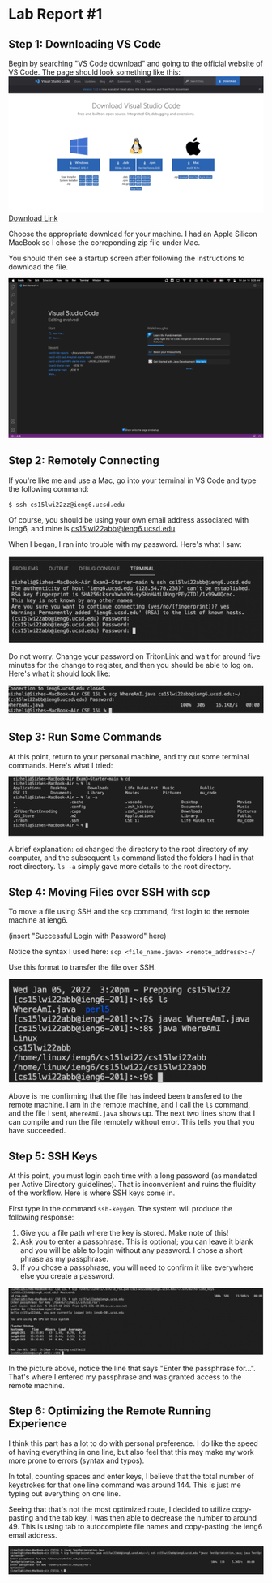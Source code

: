 # Lab Report #1
## Step 1: Downloading VS Code
Begin by searching "VS Code download" and going to the official website of VS Code. The page should look something like this:
![DownloadPage](Screenshots/DownloadPage.png)
[Download Link](https://code.visualstudio.com/download)

Choose the appropriate download for your machine. I had an Apple Silicon MacBook so I chose the correponding zip file under Mac.

You should then see a startup screen after following the instructions to download the file.

![VSCodeStartupPage](Screenshots/VSCodeStartupPage.png)

## Step 2: Remotely Connecting
If you're like me and use a Mac, go into your terminal in VS Code and type the following command:
```
$ ssh cs15lwi22zz@ieng6.ucsd.edu
```
Of course, you should be using your own email address associated with ieng6, and mine is cs15lwi22abb@ieng6.ucsd.edu

When I began, I ran into trouble with my password. Here's what I saw:

![PasswordTrouble](Screenshots/PasswordTrouble.png)

Do not worry. Change your password on TritonLink and wait for around five minutes for the change to register, and then you should be able to log on. Here's what it should look like:

![SuccessfulLoginWithPassword](Screenshots/SuccessfulLoginWithPassword.png)

## Step 3: Run Some Commands
At this point, return to your personal machine, and try out some terminal commands. Here's what I tried:

![RunSomeCommands](Screenshots/RunSomeCommands.png)

A brief explanation: `cd` changed the directory to the root directory of my computer, and the subsequent `ls` command listed the folders I had in that root directory. `ls -a` simply gave more details to the root directory.

## Step 4: Moving Files over SSH with scp
To move a file using SSH and the `scp` command, first login to the remote machine at ieng6.

(insert "Successful Login with Password" here)

Notice the syntax I used here: `scp <file_name.java> <remote_address>:~/`

Use this format to transfer the file over SSH.

![ConfirmingSuccessfulTransfer](Screenshots/ConfirmingSuccessfulTransfer.png)

Above is me confirming that the file has indeed been transfered to the remote machine. I am in the remote machine, and I call the `ls` command, and the file I sent, `WhereAmI.java` shows up. The next two lines show that I can compile and run the file remotely without error. This tells you that you have succeeded.

## Step 5: SSH Keys
At this point, you must login each time with a long password (as mandated per Active Directory guidelines). That is inconvenient and ruins the fluidity of the workflow. Here is where SSH keys come in.

First type in the command `ssh-keygen`. The system will produce the following response:

1. Give you a file path where the key is stored. Make note of this!
2. Ask you to enter a passphrase. This is optional; you can leave it blank and you will be able to login without any password. I chose a short phrase as my passphrase.
3. If you chose a passphrase, you will need to confirm it like everywhere else you create a password.

![SettingUpTheKeys](Screenshots/SettingUpTheKeys.png)

In the picture above, notice the line that says "Enter the passphrase for...". That's where I entered my passphrase and was granted access to the remote machine.

## Step 6: Optimizing the Remote Running Experience


I think this part has a lot to do with personal preference. I do like the speed of having everything in one line, but also feel that this may make my work more prone to errors (syntax and typos).

In total, counting spaces and enter keys, I believe that the total number of keystrokes for that one line command was around 144. This is just me typing out everything on one line.

Seeing that that's not the most optimized route, I decided to utilize copy-pasting and the tab key. I was then able to decrease the number to around 49. This is using tab to autocomplete file names and copy-pasting the ieng6 email address.

![OneLiner](Screenshots/OneLiner.png)